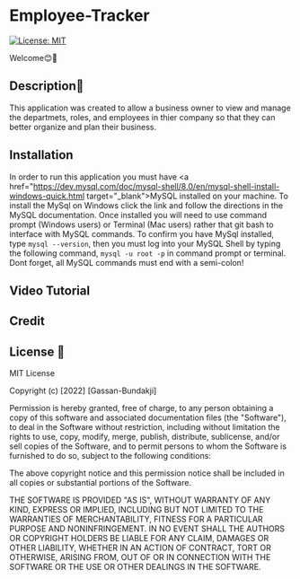 # Employee-Tracker

[![License: MIT](https://img.shields.io/badge/License-MIT-yellow.svg)](https://opensource.org/licenses/MIT) 

Welcome😊👋

## Description📝

This application was created to allow a business owner to view and manage the departmets, roles, and employees in thier company so that they can better organize and plan their business.

## Installation

In order to run this application you must have <a href="https://dev.mysql.com/doc/mysql-shell/8.0/en/mysql-shell-install-windows-quick.html target="_blank">MySQL</a> installed on your machine. To install the MySql on Windows click the link and follow the directions in the MySQL documentation. Once installed you will need to use command prompt (Windows users) or Terminal (Mac users) rather that git bash to interface with MySQL commands. To confirm you have MySql installed, type <code>mysql --version</code>, then you must log into your MySQL Shell by typing the following command, <code>mysql -u root -p</code> in command prompt or terminal. Dont forget, all MySQL commands must end with a semi-colon!

## Video Tutorial



## Credit



## License 🔑

MIT License

Copyright (c) [2022] [Gassan-Bundakji]

Permission is hereby granted, free of charge, to any person obtaining a copy of this software and associated documentation files (the "Software"), to deal in the Software without restriction, including without limitation the rights to use, copy, modify, merge, publish, distribute, sublicense, and/or sell copies of the Software, and to permit persons to whom the Software is furnished to do so, subject to the following conditions:

The above copyright notice and this permission notice shall be included in all copies or substantial portions of the Software.

THE SOFTWARE IS PROVIDED "AS IS", WITHOUT WARRANTY OF ANY KIND, EXPRESS OR IMPLIED, INCLUDING BUT NOT LIMITED TO THE WARRANTIES OF MERCHANTABILITY, FITNESS FOR A PARTICULAR PURPOSE AND NONINFRINGEMENT. IN NO EVENT SHALL THE AUTHORS OR COPYRIGHT HOLDERS BE LIABLE FOR ANY CLAIM, DAMAGES OR OTHER LIABILITY, WHETHER IN AN ACTION OF CONTRACT, TORT OR OTHERWISE, ARISING FROM, OUT OF OR IN CONNECTION WITH THE SOFTWARE OR THE USE OR OTHER DEALINGS IN THE SOFTWARE.